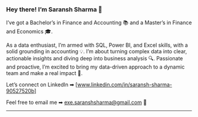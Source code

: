 ### Hey there! I’m Saransh Sharma 👋

I’ve got a Bachelor’s in Finance and Accounting 📚 and a Master’s in Finance and Economics 🎓.

As a data enthusiast, I’m armed with SQL, Power BI, and Excel skills, with a solid grounding in accounting 💡. I’m about turning complex data into clear, actionable insights and diving deep into business analysis 🔍. Passionate and proactive, I’m excited to bring my data-driven approach to a dynamic team and make a real impact 🚀.

Let’s connect on LinkedIn ➡︎ [www.linkedin.com/in/saransh-sharma-90527520b]

Feel free to email me ➡︎ exe.saranshsharma@gmail.com 📧

---

<!---
Saransh-sharma-17/Saransh-sharma-17 is a ✨ special ✨ repository because its `README.md` (this file) appears on your GitHub profile.
You can click the Preview link to take a look at your changes.
--->

